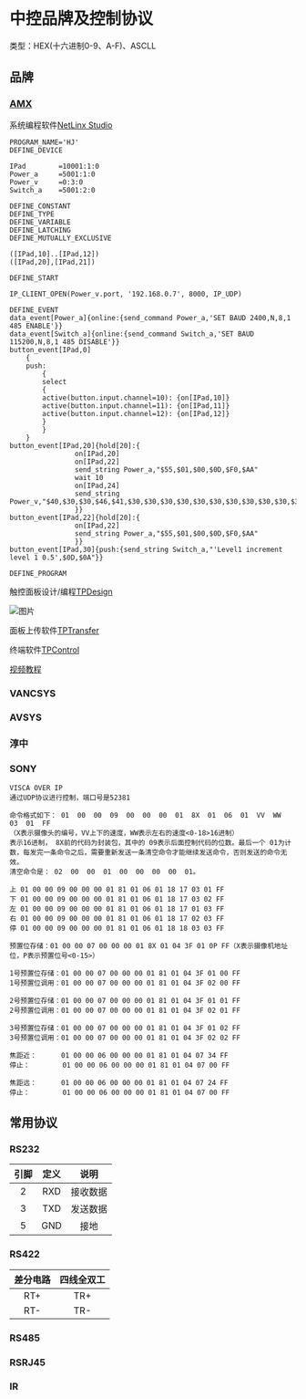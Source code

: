 # 中控品牌及控制协议

类型：HEX(十六进制0-9、A-F)、ASCLL

## 品牌

### [AMX](https://www.amx.com/zh)

系统编程软件[NetLinx Studio](https://www.amx.com/zh/products/netlinx-studio)

```vue
PROGRAM_NAME='HJ'
DEFINE_DEVICE

IPad		=10001:1:0
Power_a     =5001:1:0
Power_v		=0:3:0
Switch_a	=5001:2:0

DEFINE_CONSTANT
DEFINE_TYPE
DEFINE_VARIABLE
DEFINE_LATCHING
DEFINE_MUTUALLY_EXCLUSIVE

([IPad,10]..[IPad,12])
([IPad,20],[IPad,21])

DEFINE_START

IP_CLIENT_OPEN(Power_v.port, '192.168.0.7', 8000, IP_UDP)

DEFINE_EVENT
data_event[Power_a]{online:{send_command Power_a,'SET BAUD 2400,N,8,1 485 ENABLE'}}
data_event[Switch_a]{online:{send_command Switch_a,'SET BAUD 115200,N,8,1 485 DISABLE'}}
button_event[IPad,0]
    {
	push:
	    {
	    select
		{
		active(button.input.channel=10): {on[IPad,10]}
		active(button.input.channel=11): {on[IPad,11]}
		active(button.input.channel=12): {on[IPad,12]}
		}
	    }
    }
button_event[IPad,20]{hold[20]:{
				on[IPad,20]
				on[IPad,22]
				send_string Power_a,"$55,$01,$00,$0D,$F0,$AA"
				wait 10
				on[IPad,24]
				send_string Power_v,"$40,$30,$30,$46,$41,$30,$30,$30,$30,$30,$30,$30,$30,$30,$30,$31,$30,$32,$42,$31,$30,$30,$30,$30,$30,$30,$30,$30,$30,$32,$30,$30,$30,$31,$46,$46,$46,$46,$30,$34,$2A,$0D"
				}}
button_event[IPad,22]{hold[20]:{
				on[IPad,22]
				send_string Power_a,"$55,$01,$00,$0D,$F0,$AA"
				}}
button_event[IPad,30]{push:{send_string Switch_a,"'Level1 increment level 1 0.5',$0D,$0A"}}

DEFINE_PROGRAM
```

触控面板设计/编程[TPDesign](https://www.amx.com/products/TPDesign5/)

![图片](/tpdesign.png)

面板上传软件[TPTransfer](https://support.touchpanelcontrol.com/support/solutions/articles/19000078645-tptransfer-download-link)

终端软件[TPControl](https://store.touchpanelcontrol.com/tpcontrol/)

[视频教程](https://www.bilibili.com/video/BV1BG4y1t7T2/?spm_id_from=333.337.search-card.all.click&vd_source=e809ebb6871d94b76c8a649bc323c48d)

### VANCSYS

### AVSYS

### 淳中

### SONY

```vue
VISCA OVER IP
通过UDP协议进行控制，端口号是52381

命令格式如下： 01  00  00  09  00  00  00  01  8X  01  06  01  VV  WW  03  01  FF
（X表示摄像头的编号，VV上下的速度，WW表示左右的速度<0-18>16进制）
表示16进制， 8X前的代码为封装包，其中的 09表示后面控制代码的位数。最后一个 01为计数，每发完一条命令之后，需要重新发送一条清空命令才能继续发送命令，否则发送的命令无效。
清空命令是： 02  00  00  01  00  00  00  00  01。

上 01 00 00 09 00 00 00 01 81 01 06 01 18 17 03 01 FF
下 01 00 00 09 00 00 00 01 81 01 06 01 18 17 03 02 FF
左 01 00 00 09 00 00 00 01 81 01 06 01 18 17 01 03 FF
右 01 00 00 09 00 00 00 01 81 01 06 01 18 17 02 03 FF
停 01 00 00 09 00 00 00 01 81 01 06 01 18 18 03 03 FF

预置位存储：01 00 00 07 00 00 00 01 8X 01 04 3F 01 0P FF（X表示摄像机地址位，P表示预置位号<0-15>）

1号预置位存储：01 00 00 07 00 00 00 01 81 01 04 3F 01 00 FF
1号预置位调用：01 00 00 07 00 00 00 01 81 01 04 3F 02 00 FF

2号预置位存储：01 00 00 07 00 00 00 01 81 01 04 3F 01 01 FF
2号预置位调用：01 00 00 07 00 00 00 01 81 01 04 3F 02 01 FF

3号预置位存储：01 00 00 07 00 00 00 01 81 01 04 3F 01 02 FF
3号预置位调用：01 00 00 07 00 00 00 01 81 01 04 3F 02 02 FF

焦距近：      01 00 00 06 00 00 00 01 81 01 04 07 34 FF
停止：        01 00 00 06 00 00 00 01 81 01 04 07 00 FF

焦距远：      01 00 00 06 00 00 00 01 81 01 04 07 24 FF
停止：        01 00 00 06 00 00 00 01 81 01 04 07 00 FF
```

## 常用协议

### RS232

| 引脚 | 定义 | 说明 |
| :---: | :----: | :---: |
| 2 | RXD  | 接收数据 |
| 3 | TXD  | 发送数据 |
| 5 | GND  | 接地 |

### RS422

| 差分电路 | 四线全双工 |
| :----: | :---: |
| RT+ | TR+ |
| RT- | TR- |

### RS485


### RSRJ45

### IR

